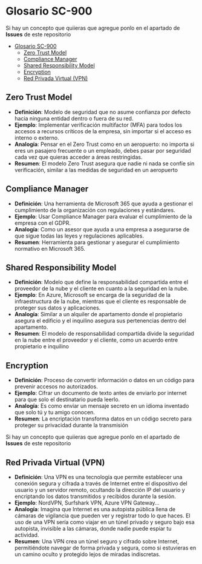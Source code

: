 # Glosario SC-900

Si hay un concepto que quiieras que agregue ponlo en el apartado de **Issues** de este repositorio 

<!-- TOC -->

- [Glosario SC-900](#glosario-sc-900)
  - [Zero Trust Model](#zero-trust-model)
  - [Compliance Manager](#compliance-manager)
  - [Shared Responsibility Model](#shared-responsibility-model)
  - [Encryption](#encryption)
  - [Red Privada Virtual (VPN)](#red-privada-virtual-vpn)

<!-- /TOC -->



## Zero Trust Model
- **Definición**: Modelo de seguridad que no asume confianza por defecto hacia ninguna entidad dentro o fuera de su red.
- **Ejemplo**: Implementar verificación multifactor (MFA) para todos los accesos a recursos críticos de la empresa, sin importar si el acceso es interno o externo.
- **Analogía**: Pensar en el Zero Trust como en un aeropuerto: no importa si eres un pasajero frecuente o un empleado, debes pasar por seguridad cada vez que quieras acceder a áreas restringidas.
- **Resumen**: El modelo Zero Trust asegura que nadie ni nada se confíe sin verificación, similar a las medidas de seguridad en un aeropuerto​

## Compliance Manager

- **Definición**: Una herramienta de Microsoft 365 que ayuda a gestionar el cumplimiento de la organización con regulaciones y estándares. 
- **Ejemplo**: Usar Compliance Manager para evaluar el cumplimiento de la empresa con el GDPR. 
- **Analogía**: Como un asesor que ayuda a una empresa a asegurarse de que sigue todas las leyes y regulaciones aplicables. 
- **Resumen**: Herramienta para gestionar y asegurar el cumplimiento normativo en Microsoft 365.

## Shared Responsibility Model

- **Definición**: Modelo que define la responsabilidad compartida entre el proveedor de la nube y el cliente en cuanto a la seguridad en la nube.
- **Ejemplo**: En Azure, Microsoft se encarga de la seguridad de la infraestructura de la nube, mientras que el cliente es responsable de proteger sus datos y aplicaciones.
- **Analogía**: Similar a un alquiler de apartamento donde el propietario asegura el edificio y el inquilino asegura sus pertenencias dentro del apartamento.
- **Resumen**: El modelo de responsabilidad compartida divide la seguridad en la nube entre el proveedor y el cliente, como un acuerdo entre propietario e inquilino​

## Encryption

- **Definición**: Proceso de convertir información o datos en un código para prevenir accesos no autorizados.
- **Ejemplo**: Cifrar un documento de texto antes de enviarlo por internet para que solo el destinatario pueda leerlo.
- **Analogía**: Es como enviar un mensaje secreto en un idioma inventado que solo tú y tu amigo conocen.
- **Resumen**: La encriptación transforma datos en un código secreto para proteger su privacidad durante la transmisión​

Si hay un concepto que quiieras que agregue ponlo en el apartado de **Issues** de este repositorio 

## Red Privada Virtual (VPN)

- **Definición**: Una VPN es una tecnología que permite establecer una conexión segura y cifrada a través de Internet entre el dispositivo del usuario y un servidor remoto, ocultando la dirección IP del usuario y encriptando los datos transmitidos y recibidos durante la sesión.
- **Ejemplo**: NordVPN, Surfshark VPN, Azure VPN Gateway...
- **Analogía**: Imagina que Internet es una autopista pública llena de cámaras de vigilancia que pueden ver y registrar todo lo que haces. El uso de una VPN sería como viajar en un túnel privado y seguro bajo esa autopista, invisible a las cámaras, donde nadie puede espiar tu actividad.
- **Resumen**: Una VPN crea un túnel seguro y cifrado sobre Internet, permitiéndote navegar de forma privada y segura, como si estuvieras en un camino oculto y protegido lejos de miradas indiscretas.